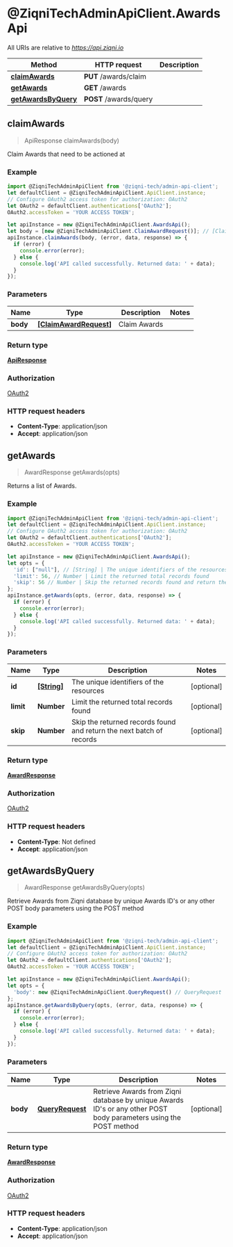 # @ZiqniTechAdminApiClient.AwardsApi

All URIs are relative to *https://api.ziqni.io*

Method | HTTP request | Description
------------- | ------------- | -------------
[**claimAwards**](AwardsApi.md#claimAwards) | **PUT** /awards/claim | 
[**getAwards**](AwardsApi.md#getAwards) | **GET** /awards | 
[**getAwardsByQuery**](AwardsApi.md#getAwardsByQuery) | **POST** /awards/query | 



## claimAwards

> ApiResponse claimAwards(body)



Claim Awards that need to be actioned at

### Example

```javascript
import @ZiqniTechAdminApiClient from '@ziqni-tech/admin-api-client';
let defaultClient = @ZiqniTechAdminApiClient.ApiClient.instance;
// Configure OAuth2 access token for authorization: OAuth2
let OAuth2 = defaultClient.authentications['OAuth2'];
OAuth2.accessToken = 'YOUR ACCESS TOKEN';

let apiInstance = new @ZiqniTechAdminApiClient.AwardsApi();
let body = [new @ZiqniTechAdminApiClient.ClaimAwardRequest()]; // [ClaimAwardRequest] | Claim Awards
apiInstance.claimAwards(body, (error, data, response) => {
  if (error) {
    console.error(error);
  } else {
    console.log('API called successfully. Returned data: ' + data);
  }
});
```

### Parameters


Name | Type | Description  | Notes
------------- | ------------- | ------------- | -------------
 **body** | [**[ClaimAwardRequest]**](ClaimAwardRequest.md)| Claim Awards | 

### Return type

[**ApiResponse**](ApiResponse.md)

### Authorization

[OAuth2](../README.md#OAuth2)

### HTTP request headers

- **Content-Type**: application/json
- **Accept**: application/json


## getAwards

> AwardResponse getAwards(opts)



Returns a list of Awards.

### Example

```javascript
import @ZiqniTechAdminApiClient from '@ziqni-tech/admin-api-client';
let defaultClient = @ZiqniTechAdminApiClient.ApiClient.instance;
// Configure OAuth2 access token for authorization: OAuth2
let OAuth2 = defaultClient.authentications['OAuth2'];
OAuth2.accessToken = 'YOUR ACCESS TOKEN';

let apiInstance = new @ZiqniTechAdminApiClient.AwardsApi();
let opts = {
  'id': ["null"], // [String] | The unique identifiers of the resources
  'limit': 56, // Number | Limit the returned total records found
  'skip': 56 // Number | Skip the returned records found and return the next batch of records
};
apiInstance.getAwards(opts, (error, data, response) => {
  if (error) {
    console.error(error);
  } else {
    console.log('API called successfully. Returned data: ' + data);
  }
});
```

### Parameters


Name | Type | Description  | Notes
------------- | ------------- | ------------- | -------------
 **id** | [**[String]**](String.md)| The unique identifiers of the resources | [optional] 
 **limit** | **Number**| Limit the returned total records found | [optional] 
 **skip** | **Number**| Skip the returned records found and return the next batch of records | [optional] 

### Return type

[**AwardResponse**](AwardResponse.md)

### Authorization

[OAuth2](../README.md#OAuth2)

### HTTP request headers

- **Content-Type**: Not defined
- **Accept**: application/json


## getAwardsByQuery

> AwardResponse getAwardsByQuery(opts)



Retrieve Awards from Ziqni database by unique Awards ID&#39;s or any other POST body parameters using the POST method

### Example

```javascript
import @ZiqniTechAdminApiClient from '@ziqni-tech/admin-api-client';
let defaultClient = @ZiqniTechAdminApiClient.ApiClient.instance;
// Configure OAuth2 access token for authorization: OAuth2
let OAuth2 = defaultClient.authentications['OAuth2'];
OAuth2.accessToken = 'YOUR ACCESS TOKEN';

let apiInstance = new @ZiqniTechAdminApiClient.AwardsApi();
let opts = {
  'body': new @ZiqniTechAdminApiClient.QueryRequest() // QueryRequest | Retrieve Awards from Ziqni database by unique Awards ID's or any other POST body parameters using the POST method
};
apiInstance.getAwardsByQuery(opts, (error, data, response) => {
  if (error) {
    console.error(error);
  } else {
    console.log('API called successfully. Returned data: ' + data);
  }
});
```

### Parameters


Name | Type | Description  | Notes
------------- | ------------- | ------------- | -------------
 **body** | [**QueryRequest**](QueryRequest.md)| Retrieve Awards from Ziqni database by unique Awards ID&#39;s or any other POST body parameters using the POST method | [optional] 

### Return type

[**AwardResponse**](AwardResponse.md)

### Authorization

[OAuth2](../README.md#OAuth2)

### HTTP request headers

- **Content-Type**: application/json
- **Accept**: application/json

